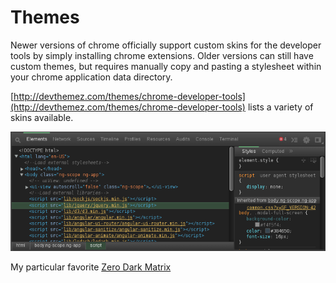 Themes
======

Newer versions of chrome officially support custom skins for the developer tools by simply installing chrome extensions. Older versions can still have custom themes, but requires manually copy and pasting a stylesheet within your chrome application data directory.

[http://devthemez.com/themes/chrome-developer-tools](http://devthemez.com/themes/chrome-developer-tools) lists a variety of skins available.

<img src="../themes/theme.png"/>

My particular favorite [Zero Dark Matrix](http://devthemez.com/themes/zero-dark-matrix)